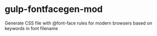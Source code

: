 # gulp-fontfacegen-mod
Generate CSS file with @font-face rules for modern browsers based on keywords in font filename
